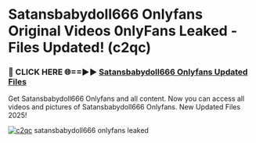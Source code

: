 # Satansbabydoll666 Onlyfans Original Videos 0nlyFans Leaked - Files Updated! (c2qc)

<h3>🔴 CLICK HERE 🌐==►► <a href="https://tinyurl.com/4seja8ks" rel="nofollow">Satansbabydoll666 Onlyfans Updated Files</a></h3>

Get Satansbabydoll666 Onlyfans and all content. Now you can access all videos and pictures of Satansbabydoll666 Onlyfans. New Updated Files 2025!

[![c2qc](https://i.imgur.com/EWjZXRe.gif)](https://tinyurl.com/4seja8ks)
satansbabydoll666 onlyfans leaked